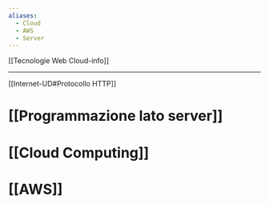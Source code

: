 ```yaml
---
aliases:
  - Cloud
  - AWS
  - Server
---
```

[[Tecnologie Web Cloud-info]]

---

[[Internet-UD#Protocollo HTTP]]

# [[Programmazione lato server]]

# [[Cloud Computing]]

# [[AWS]]